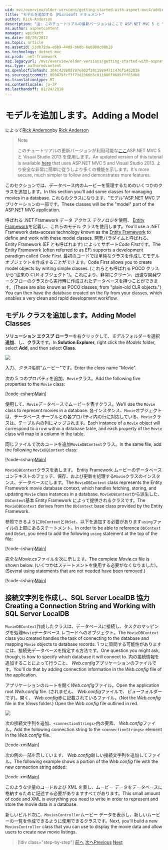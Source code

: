 ```yaml
---
uid: mvc/overview/older-versions/getting-started-with-aspnet-mvc4/adding-a-model
title: "モデルを追加する |Microsoft ドキュメント"
author: Rick-Anderson
description: "注: このチュートリアルの最新バージョンはここで ASP.NET MVC 5 と Visual Studio 2013 を使用します。 安全な非常に簡単に従い、デモをお勧めしています."
ms.author: aspnetcontent
manager: wpickett
ms.date: 08/28/2012
ms.topic: article
ms.assetid: 53db72da-e0b9-44d9-b60b-6e6988c00b28
ms.technology: dotnet-mvc
ms.prod: .net-framework
msc.legacyurl: /mvc/overview/older-versions/getting-started-with-aspnet-mvc4/adding-a-model
msc.type: authoredcontent
ms.openlocfilehash: 304c428b0d787e902f30c1989471c476f54d3b39
ms.sourcegitcommit: 060879fcf3f73d2366b5c811986f8695fff65db8
ms.translationtype: MT
ms.contentlocale: ja-JP
ms.lasthandoff: 01/24/2018
---
```

<a name="adding-a-model"></a><span data-ttu-id="e7145-104">モデルを追加します。</span><span class="sxs-lookup"><span data-stu-id="e7145-104">Adding a Model</span></span>
====================
<span data-ttu-id="e7145-105">によって[Rick Anderson](https://github.com/Rick-Anderson)</span><span class="sxs-lookup"><span data-stu-id="e7145-105">by [Rick Anderson](https://github.com/Rick-Anderson)</span></span>

> > [!NOTE]
> > <span data-ttu-id="e7145-106">このチュートリアルの更新バージョンが利用可能な[ここ](../../getting-started/introduction/getting-started.md)ASP.NET MVC 5 と Visual Studio 2013 を使用します。</span><span class="sxs-lookup"><span data-stu-id="e7145-106">An updated version of this tutorial is available [here](../../getting-started/introduction/getting-started.md) that uses ASP.NET MVC 5 and Visual Studio 2013.</span></span> <span data-ttu-id="e7145-107">より安全な非常に簡単に従うしより多くの機能を示します。</span><span class="sxs-lookup"><span data-stu-id="e7145-107">It's more secure, much simpler to follow and demonstrates more features.</span></span>


<span data-ttu-id="e7145-108">このセクションでは、データベース内のムービーを管理するためのいくつかのクラスを追加します。</span><span class="sxs-lookup"><span data-stu-id="e7145-108">In this section you'll add some classes for managing movies in a database.</span></span> <span data-ttu-id="e7145-109">これらのクラスになります、&quot;モデル&quot;ASP.NET MVC アプリケーションの一部です。</span><span class="sxs-lookup"><span data-stu-id="e7145-109">These classes will be the &quot;model&quot; part of the ASP.NET MVC application.</span></span>

<span data-ttu-id="e7145-110">呼ばれる .NET Framework データ アクセス テクノロジを使用、 [Entity Framework](https://msdn.microsoft.com/library/bb399572(VS.110).aspx)を定義し、これらのモデル クラスを使用します。</span><span class="sxs-lookup"><span data-stu-id="e7145-110">You'll use a .NET Framework data-access technology known as the [Entity Framework](https://msdn.microsoft.com/library/bb399572(VS.110).aspx) to define and work with these model classes.</span></span> <span data-ttu-id="e7145-111">開発パラダイムと呼ばれる、Entity Framework (EF とも呼ばれます) によってサポート*Code First*です。</span><span class="sxs-lookup"><span data-stu-id="e7145-111">The Entity Framework (often referred to as EF) supports a development paradigm called *Code First*.</span></span> <span data-ttu-id="e7145-112">最初のコードでは単純なクラスを作成してモデル オブジェクトを作成することができます。</span><span class="sxs-lookup"><span data-stu-id="e7145-112">Code First allows you to create model objects by writing simple classes.</span></span> <span data-ttu-id="e7145-113">(これらとも呼ばれる POCO クラスから&quot;従来の CLR オブジェクト&quot;)。これにより、非常にクリーン、迅速な開発ワークフローのクラスから実行時に作成されたデータベースを持つことができます。</span><span class="sxs-lookup"><span data-stu-id="e7145-113">(These are also known as POCO classes, from &quot;plain-old CLR objects.&quot;) You can then have the database created on the fly from your classes, which enables a very clean and rapid development workflow.</span></span>

## <a name="adding-model-classes"></a><span data-ttu-id="e7145-114">モデル クラスを追加します。</span><span class="sxs-lookup"><span data-stu-id="e7145-114">Adding Model Classes</span></span>

<span data-ttu-id="e7145-115">**ソリューション エクスプ ローラー**を右クリックして、*モデル*フォルダーを選択**追加**、し、**クラス**です。</span><span class="sxs-lookup"><span data-stu-id="e7145-115">In **Solution Explorer**, right click the *Models* folder, select **Add**, and then select **Class**.</span></span>

![](adding-a-model/_static/image1.png)

<span data-ttu-id="e7145-116">入力、*クラス*名前&quot;ムービー&quot;です。</span><span class="sxs-lookup"><span data-stu-id="e7145-116">Enter the *class* name &quot;Movie&quot;.</span></span>

<span data-ttu-id="e7145-117">次の 5 つのプロパティを追加、`Movie`クラス。</span><span class="sxs-lookup"><span data-stu-id="e7145-117">Add the following five properties to the `Movie` class:</span></span>

[!code-csharp[Main](adding-a-model/samples/sample1.cs)]

<span data-ttu-id="e7145-118">使用して、`Movie`データベースでムービーを表すクラス。</span><span class="sxs-lookup"><span data-stu-id="e7145-118">We'll use the `Movie` class to represent movies in a database.</span></span> <span data-ttu-id="e7145-119">各インスタンス、`Movie`オブジェクトは、データベース テーブルとの各プロパティ内の行に対応している、`Movie`クラスは、テーブル内の列にマップされます。</span><span class="sxs-lookup"><span data-stu-id="e7145-119">Each instance of a `Movie` object will correspond to a row within a database table, and each property of the `Movie` class will map to a column in the table.</span></span>

<span data-ttu-id="e7145-120">同じファイルで次のコードを追加`MovieDBContext`クラス。</span><span class="sxs-lookup"><span data-stu-id="e7145-120">In the same file, add the following `MovieDBContext` class:</span></span>

[!code-csharp[Main](adding-a-model/samples/sample2.cs)]

<span data-ttu-id="e7145-121">`MovieDBContext`クラスを表します。 Entity Framework ムービーのデータベース コンテキストのフェッチ、保存、および更新を処理する`Movie`クラスのインスタンス、データベースにします。</span><span class="sxs-lookup"><span data-stu-id="e7145-121">The `MovieDBContext` class represents the Entity Framework movie database context, which handles fetching, storing, and updating `Movie` class instances in a database.</span></span> <span data-ttu-id="e7145-122">`MovieDBContext`から派生した、`DbContext`基本 Entity Framework によって提供されるクラスです。</span><span class="sxs-lookup"><span data-stu-id="e7145-122">The `MovieDBContext` derives from the `DbContext` base class provided by the Entity Framework.</span></span>

<span data-ttu-id="e7145-123">参照できるように`DbContext`と`DbSet`、以下を追加する必要があります`using`ファイルの上部にあるステートメント。</span><span class="sxs-lookup"><span data-stu-id="e7145-123">In order to be able to reference `DbContext` and `DbSet`, you need to add the following `using` statement at the top of the file:</span></span>

[!code-csharp[Main](adding-a-model/samples/sample3.cs)]

<span data-ttu-id="e7145-124">完全な*Movie.cs*ファイルを次に示します。</span><span class="sxs-lookup"><span data-stu-id="e7145-124">The complete *Movie.cs* file is shown below.</span></span> <span data-ttu-id="e7145-125">(いくつかはステートメントを使用する必要がなくなりました)。</span><span class="sxs-lookup"><span data-stu-id="e7145-125">(Several using statements that are not needed have been removed.)</span></span>

[!code-csharp[Main](adding-a-model/samples/sample4.cs)]

## <a name="creating-a-connection-string-and-working-with-sql-server-localdb"></a><span data-ttu-id="e7145-126">接続文字列を作成し、SQL Server LocalDB 協力</span><span class="sxs-lookup"><span data-stu-id="e7145-126">Creating a Connection String and Working with SQL Server LocalDB</span></span>

<span data-ttu-id="e7145-127">`MovieDBContext`作成したクラスは、データベースに接続し、タスクのマッピングを処理`Movie`データベース レコードへのオブジェクト。</span><span class="sxs-lookup"><span data-stu-id="e7145-127">The `MovieDBContext` class you created handles the task of connecting to the database and mapping `Movie` objects to database records.</span></span> <span data-ttu-id="e7145-128">1 つに質問する可能性がありますには、接続先データベースを指定する方法です。</span><span class="sxs-lookup"><span data-stu-id="e7145-128">One question you might ask, though, is how to specify which database it will connect to.</span></span> <span data-ttu-id="e7145-129">内の接続情報を追加することによって行うこと、 *Web.config*アプリケーションのファイルです。</span><span class="sxs-lookup"><span data-stu-id="e7145-129">You'll do that by adding connection information in the *Web.config* file of the application.</span></span>

<span data-ttu-id="e7145-130">アプリケーションのルートを開く*Web.config*ファイル。</span><span class="sxs-lookup"><span data-stu-id="e7145-130">Open the application root *Web.config* file.</span></span> <span data-ttu-id="e7145-131">(されません、 *Web.config*ファイルで、*ビュー*フォルダーです)。開く、 *Web.config*赤に記載されているファイル。</span><span class="sxs-lookup"><span data-stu-id="e7145-131">(Not the *Web.config* file in the *Views* folder.) Open the *Web.config* file outlined in red.</span></span>

![](adding-a-model/_static/image2.png)

<span data-ttu-id="e7145-132">次の接続文字列を追加、`<connectionStrings>`内の要素、 *Web.config*ファイル。</span><span class="sxs-lookup"><span data-stu-id="e7145-132">Add the following connection string to the `<connectionStrings>` element in the *Web.config* file.</span></span>

[!code-xml[Main](adding-a-model/samples/sample5.xml)]

<span data-ttu-id="e7145-133">次の例の一部を示しています、 *Web.config*新しい接続文字列を追加してファイル。</span><span class="sxs-lookup"><span data-stu-id="e7145-133">The following example shows a portion of the *Web.config* file with the new connection string added:</span></span>

[!code-xml[Main](adding-a-model/samples/sample6.xml?highlight=6-9)]

<span data-ttu-id="e7145-134">このような少量のコードおよび XML を表し、ムービー データをデータベースに格納するために記述する必要がありますすべてがあります。</span><span class="sxs-lookup"><span data-stu-id="e7145-134">This small amount of code and XML is everything you need to write in order to represent and store the movie data in a database.</span></span>

<span data-ttu-id="e7145-135">新しいビルド次に、`MoviesController`ムービー データを表示し、新しいムービーの一覧を作成できるように使用できるクラスです。</span><span class="sxs-lookup"><span data-stu-id="e7145-135">Next, you'll build a new `MoviesController` class that you can use to display the movie data and allow users to create new movie listings.</span></span>

>[!div class="step-by-step"]
<span data-ttu-id="e7145-136">[前へ](adding-a-view.md)
[次へ](accessing-your-models-data-from-a-controller.md)</span><span class="sxs-lookup"><span data-stu-id="e7145-136">[Previous](adding-a-view.md)
[Next](accessing-your-models-data-from-a-controller.md)</span></span>
